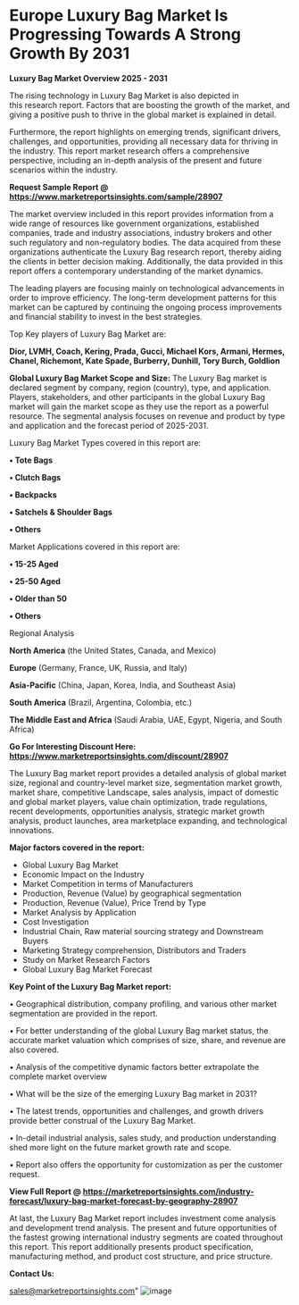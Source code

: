 # Europe Luxury Bag Market Is Progressing Towards A Strong Growth By 2031

<Strong> Luxury Bag Market Overview 2025 - 2031</strong>

The rising technology in Luxury Bag Market is also depicted in this research report. Factors that are boosting the growth of the market, and giving a positive push to thrive in the global market is explained in detail.

Furthermore, the report highlights on emerging trends, significant drivers, challenges, and opportunities, providing all necessary data for thriving in the industry. This report market research offers a comprehensive perspective, including an in-depth analysis of the present and future scenarios within the industry.

<strong>Request Sample Report @ <a href=https://www.marketreportsinsights.com/sample/28907>https://www.marketreportsinsights.com/sample/28907</a></strong>

The market overview included in this report provides information from a wide range of resources like government organizations, established companies, trade and industry associations, industry brokers and other such regulatory and non-regulatory bodies. The data acquired from these organizations authenticate the Luxury Bag research report, thereby aiding the clients in better decision making. Additionally, the data provided in this report offers a contemporary understanding of the market dynamics.

The leading players are focusing mainly on technological advancements in order to improve efficiency. The long-term development patterns for this market can be captured by continuing the ongoing process improvements and financial stability to invest in the best strategies.

Top Key players of Luxury Bag Market are:

<strong>Dior, LVMH, Coach, Kering, Prada, Gucci, Michael Kors, Armani, Hermes, Chanel, Richemont, Kate Spade, Burberry, Dunhill, Tory Burch, Goldlion</strong>

<strong><b>Global Luxury Bag Market Scope and Size:</b></strong>
The Luxury Bag market is declared segment by company, region (country), type, and application. Players, stakeholders, and other participants in the global Luxury Bag market will gain the market scope as they use the report as a powerful resource. The segmental analysis focuses on revenue and product by type and application and the forecast period of 2025-2031.

Luxury Bag Market Types covered in this report are:

<strong>• Tote Bags

• Clutch Bags

• Backpacks

• Satchels & Shoulder Bags

• Others</strong>

Market Applications covered in this report are:

<strong>• 15-25 Aged

• 25-50 Aged

• Older than 50

• Others</strong> 

Regional Analysis

<strong>North America</strong> (the United States, Canada, and Mexico)

<strong>Europe</strong> (Germany, France, UK, Russia, and Italy)

<strong>Asia-Pacific</strong> (China, Japan, Korea, India, and Southeast Asia)

<strong>South America</strong> (Brazil, Argentina, Colombia, etc.)

<strong>The Middle East and Africa</strong> (Saudi Arabia, UAE, Egypt, Nigeria, and South Africa)

<strong>Go For Interesting Discount Here: <a href=https://www.marketreportsinsights.com/discount/28907>https://www.marketreportsinsights.com/discount/28907</a></strong>

The Luxury Bag market report provides a detailed analysis of global market size, regional and country-level market size, segmentation market growth, market share, competitive Landscape, sales analysis, impact of domestic and global market players, value chain optimization, trade regulations, recent developments, opportunities analysis, strategic market growth analysis, product launches, area marketplace expanding, and technological innovations.

<strong><b>Major factors covered in the report:</b></strong>
<ul>
  <li>Global Luxury Bag Market </li>
  <li>Economic Impact on the Industry</li>
  <li>Market Competition in terms of Manufacturers</li>
  <li>Production, Revenue (Value) by geographical segmentation</li>
  <li>Production, Revenue (Value), Price Trend by Type</li>
  <li>Market Analysis by Application</li>
  <li>Cost Investigation</li>
  <li>Industrial Chain, Raw material sourcing strategy and Downstream Buyers</li>
  <li>Marketing Strategy comprehension, Distributors and Traders</li>
  <li>Study on Market Research Factors</li>
  <li>Global Luxury Bag Market Forecast</li>
</ul>

<strong><b>Key Point of the Luxury Bag Market report:</b></strong>

• Geographical distribution, company profiling, and various other market segmentation are provided in the report.

• For better understanding of the global Luxury Bag market status, the accurate market valuation which comprises of size, share, and revenue are also covered.

• Analysis of the competitive dynamic factors better extrapolate the complete market overview

• What will be the size of the emerging Luxury Bag market in 2031?

• The latest trends, opportunities and challenges, and growth drivers provide better construal of the Luxury Bag Market.

• In-detail industrial analysis, sales study, and production understanding shed more light on the future market growth rate and scope.

• Report also offers the opportunity for customization as per the customer request.

<strong><b>View Full Report @ <a href=https://marketreportsinsights.com/industry-forecast/luxury-bag-market-forecast-by-geography-28907>https://marketreportsinsights.com/industry-forecast/luxury-bag-market-forecast-by-geography-28907</a></b></strong>


At last, the Luxury Bag Market report includes investment come analysis and development trend analysis. The present and future opportunities of the fastest growing international industry segments are coated throughout this report. This report additionally presents product specification, manufacturing method, and product cost structure, and price structure.

<strong>Contact Us:</strong>

sales@marketreportsinsights.com"
![image](https://github.com/user-attachments/assets/509835ea-c18d-4e89-8f83-fdd14e9ecd6d)
